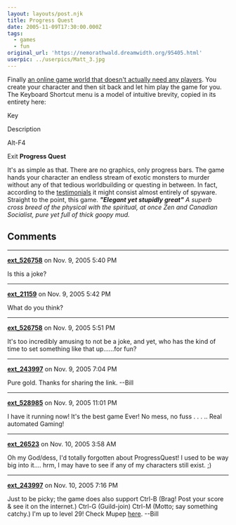 ```yaml
---
layout: layouts/post.njk
title: Progress Quest
date: 2005-11-09T17:30:00.000Z
tags:
  - games
  - fun
original_url: 'https://nemorathwald.dreamwidth.org/95405.html'
userpic: ../userpics/Matt_3.jpg
---
```

Finally [an online game world that doesn't actually need any players](http://www.progressquest.com/). You create your character and then sit back and let him play the game for you. The Keyboard Shortcut menu is a model of intuitive brevity, copied in its entirety here:

Key

Description

Alt-F4

Exit **Progress Quest**

It's as simple as that. There are no graphics, only progress bars. The game hands your character an endless stream of exotic monsters to murder without any of that tedious worldbuilding or questing in between. In fact, according to the [testimonials](http://www.progressquest.com/testimonials.php) it might consist almost entirely of spyware. Straight to the point, this game. _**"Elegant yet stupidly great"** A superb cross breed of the physical with the spiritual, at once Zen and Canadian Socialist, pure yet full of thick goopy mud._

## Comments

---

**[ext_526758](https://www.dreamwidth.org/users/ext_526758)** on Nov. 9, 2005 5:40 PM

Is this a joke?

---

**[ext_21159](https://www.dreamwidth.org/users/ext_21159)** on Nov. 9, 2005 5:42 PM

What do you think?

---

**[ext_526758](https://www.dreamwidth.org/users/ext_526758)** on Nov. 9, 2005 5:51 PM

It's too incredibly amusing to not be a joke, and yet, who has the kind of time to set something like that up......for fun?

---

**[ext_243997](https://www.dreamwidth.org/users/ext_243997)** on Nov. 9, 2005 7:04 PM

Pure gold. Thanks for sharing the link. --Bill

---

**[ext_528985](https://www.dreamwidth.org/users/ext_528985)** on Nov. 9, 2005 11:01 PM

I have it running now! It's the best game Ever! No mess, no fuss . . . .. Real automated Gaming!

---

**[ext_26523](https://www.dreamwidth.org/users/ext_26523)** on Nov. 10, 2005 3:58 AM

Oh my God/dess, I'd totally forgotten about ProgressQuest! I used to be way big into it.... hrm, I may have to see if any of my characters still exist. ;)

---

**[ext_243997](https://www.dreamwidth.org/users/ext_243997)** on Nov. 10, 2005 7:16 PM

Just to be picky; the game does also support Ctrl-B (Brag! Post your score & see it on the internet.) Ctrl-G (Guild-join) Ctrl-M (Motto; say something catchy.) I'm up to level 29! Check Mupep [here](http://progressquest.com/oobag.php?name=Mupep). --Bill
